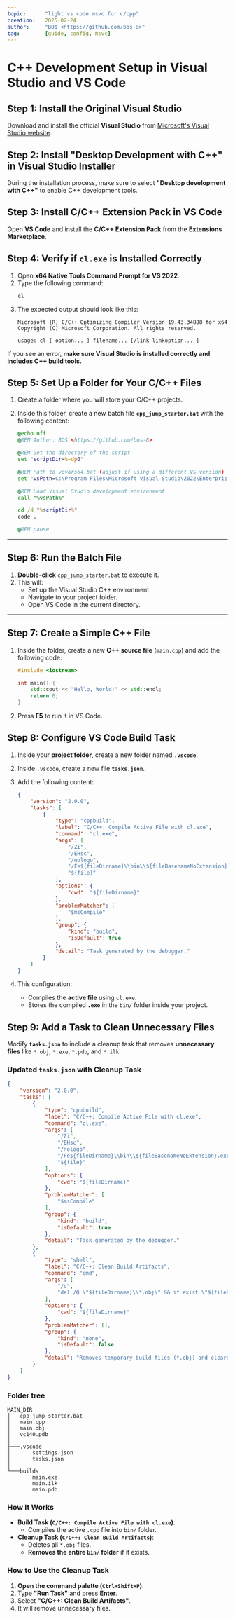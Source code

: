 ```yaml
---
topic:      "light vs code msvc for c/cpp"
creation:   2025-02-24
author:     "BO$ <https://github.com/bos-8>"
tag:        [guide, config, msvc]
---
```

# C++ Development Setup in Visual Studio and VS Code

## Step 1: Install the Original Visual Studio
Download and install the official **Visual Studio** from [Microsoft's Visual Studio website](https://visualstudio.microsoft.com).

## Step 2: Install "Desktop Development with C++" in Visual Studio Installer
During the installation process, make sure to select **"Desktop development with C++"** to enable C++ development tools.

## Step 3: Install C/C++ Extension Pack in VS Code
Open **VS Code** and install the **C/C++ Extension Pack** from the **Extensions Marketplace**.

## Step 4: Verify if `cl.exe` is Installed Correctly
1. Open **x64 Native Tools Command Prompt for VS 2022**.
2. Type the following command:
   ```sh
   cl
   ```
3. The expected output should look like this:
   ```
   Microsoft (R) C/C++ Optimizing Compiler Version 19.43.34808 for x64
   Copyright (C) Microsoft Corporation. All rights reserved.

   usage: cl [ option... ] filename... [/link linkoption... ]
   ```

If you see an error, **make sure Visual Studio is installed correctly and includes C++ build tools.**

## Step 5: Set Up a Folder for Your C/C++ Files
1. Create a folder where you will store your C/C++ projects.
2. Inside this folder, create a new batch file **`cpp_jump_starter.bat`** with the following content:

   ```bat
   @echo off
   @REM Author: BO$ <https://github.com/bos-8>

   @REM Get the directory of the script
   set "scriptDir=%~dp0"

   @REM Path to vcvars64.bat (adjust if using a different VS version)
   set "vsPath=C:\Program Files\Microsoft Visual Studio\2022\Enterprise\VC\Auxiliary\Build\vcvars64.bat"

   @REM Load Visual Studio development environment
   call "%vsPath%"

   cd /d "%scriptDir%"
   code .

   @REM pause
   ```

---

## Step 6: Run the Batch File
1. **Double-click** `cpp_jump_starter.bat` to execute it.
2. This will:
   - Set up the Visual Studio C++ environment.
   - Navigate to your project folder.
   - Open VS Code in the current directory.

---

## Step 7: Create a Simple C++ File
1. Inside the folder, create a new **C++ source file** (`main.cpp`) and add the following code:

   ```cpp
   #include <iostream>

   int main() {
       std::cout << "Hello, World!" << std::endl;
       return 0;
   }
   ```

2. Press **F5** to run it in VS Code.

## Step 8: Configure VS Code Build Task
1. Inside your **project folder**, create a new folder named **`.vscode`**.
2. Inside `.vscode`, create a new file **`tasks.json`**.
3. Add the following content:

   ```json
   {
       "version": "2.0.0",
       "tasks": [
           {
               "type": "cppbuild",
               "label": "C/C++: Compile Active File with cl.exe",
               "command": "cl.exe",
               "args": [
                   "/Zi",
                   "/EHsc",
                   "/nologo",
                   "/Fe${fileDirname}\\bin\\${fileBasenameNoExtension}.exe",
                   "${file}"
               ],
               "options": {
                   "cwd": "${fileDirname}"
               },
               "problemMatcher": [
                   "$msCompile"
               ],
               "group": {
                   "kind": "build",
                   "isDefault": true
               },
               "detail": "Task generated by the debugger."
           }
       ]
   }
   ```

4. This configuration:
   - Compiles the **active file** using `cl.exe`.
   - Stores the compiled **`.exe`** in the `bin/` folder inside your project.

## Step 9: Add a Task to Clean Unnecessary Files
Modify **`tasks.json`** to include a cleanup task that removes **unnecessary files** like `*.obj`, `*.exe`, `*.pdb`, and `*.ilk`.

### **Updated `tasks.json` with Cleanup Task**
```json
{
    "version": "2.0.0",
    "tasks": [
        {
            "type": "cppbuild",
            "label": "C/C++: Compile Active File with cl.exe",
            "command": "cl.exe",
            "args": [
                "/Zi",
                "/EHsc",
                "/nologo",
                "/Fe${fileDirname}\\bin\\${fileBasenameNoExtension}.exe",
                "${file}"
            ],
            "options": {
                "cwd": "${fileDirname}"
            },
            "problemMatcher": [
                "$msCompile"
            ],
            "group": {
                "kind": "build",
                "isDefault": true
            },
            "detail": "Task generated by the debugger."
        },
        {
            "type": "shell",
            "label": "C/C++: Clean Build Artifacts",
            "command": "cmd",
            "args": [
                "/c",
                "del /Q \"${fileDirname}\\*.obj\" && if exist \"${fileDirname}\\bin\" rd /S /Q \"${fileDirname}\\bin\""
            ],
            "options": {
                "cwd": "${fileDirname}"
            },
            "problemMatcher": [],
            "group": {
                "kind": "none",
                "isDefault": false
            },
            "detail": "Removes temporary build files (*.obj) and clears the bin folder."
        }
    ]
}
```

### Folder tree
```
MAIN_DIR
│   cpp_jump_starter.bat
│   main.cpp
│   main.obj
│   vc140.pdb
│
├───.vscode
│       settings.json
│       tasks.json
│
└───builds
        main.exe
        main.ilk
        main.pdb
```


### How It Works
- **Build Task (`C/C++: Compile Active File with cl.exe`)**:
  - Compiles the active `.cpp` file into `bin/` folder.
- **Cleanup Task (`C/C++: Clean Build Artifacts`)**:
  - Deletes all `*.obj` files.
  - **Removes the entire `bin/` folder** if it exists.

### How to Use the Cleanup Task
1. **Open the command palette (`Ctrl+Shift+P`)**.
2. Type **"Run Task"** and press **Enter**.
3. Select **"C/C++: Clean Build Artifacts"**.
4. It will remove unnecessary files.